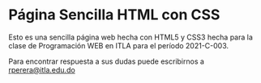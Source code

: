# Página Sencilla HTML con CSS

Esto es una sencilla página web hecha con HTML5 y CSS3 hecha para la clase de Programación WEB en ITLA para el período 2021-C-003.

Para encontrar respuesta a sus dudas puede escribirnos a rperera@itla.edu.do
